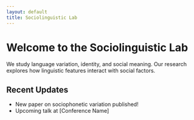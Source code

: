 ```yaml
---
layout: default
title: Sociolinguistic Lab
---
```


# Welcome to the Sociolinguistic Lab
We study language variation, identity, and social meaning. Our research explores how linguistic features interact with social factors.

## Recent Updates
- New paper on sociophonetic variation published!
- Upcoming talk at [Conference Name]
